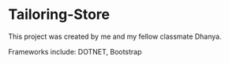 # Tailoring-Store

This project was created by me and my fellow classmate Dhanya. 

Frameworks include: DOTNET, Bootstrap

